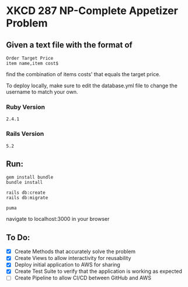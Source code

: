 # XKCD 287 NP-Complete Appetizer Problem

## Given a text file with the format of

```
Order Target Price
item name,item cost$
```

find the combination of items costs' that equals the target price.

To deploy locally, make sure to edit the database.yml file to change the username to match your own.  

### Ruby Version
`2.4.1`

### Rails Version
`5.2`

## Run: 

```
gem install bundle
bundle install

rails db:create
rails db:migrate

puma
```

navigate to localhost:3000 in your browser

## To Do:
- [x] Create Methods that accurately solve the problem 
- [x] Create Views to allow interactivity for reusability
- [x] Deploy initial application to AWS for sharing
- [x] Create Test Suite to verify that the application is working as expected
- [ ] Create Pipeline to allow CI/CD between GitHub and AWS
